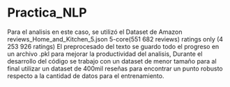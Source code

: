 # Practica_NLP

Para el analisis en este caso, se utilizó el Dataset de Amazon reviews_Home_and_Kitchen_5.json 5-core(551 682 reviews) ratings only (4 253 926 ratings)
El preprocesado del texto se guardo todo el progreso en un archivo .pkl para mejorar la productividad del analisis,
Durante el desarrollo del código se trabajo con un dataset de menor tamaño para al final utilizar un dataset de 400mil reseñas para encontrar un punto robusto respecto a la cantidad de datos para el entrenamiento.

